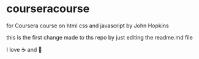 # courseracourse

for Coursera course on html css and javascript by John Hopkins

this is the first change made to ths repo by just editing the readme.md file

I love :coffee: and :pizza:

